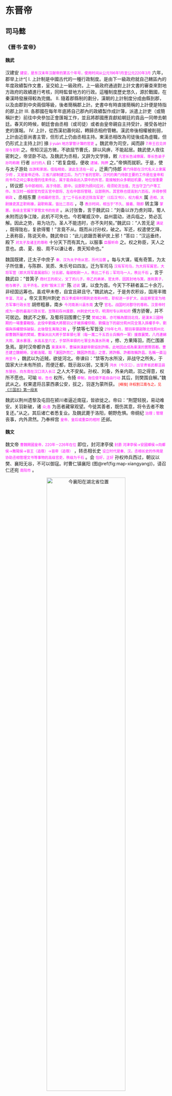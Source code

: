 # 东晋帝

## 司马懿

### 《晋书·宣帝》

#### 魏武

汉建安 <span style='color: magenta; font-size: 80%'>建安，是东汉末年汉献帝的第五个年号，使用时间从公元196年1月至公元220年3月</span> 六年，郡举上计^[
I. 上計制是中國古代的一種行政制度。是由下一級政府就自己轄區內的年度政績製作文書，呈交給上一級政府。上一級政府通過對上計文書的審查來對地方政府的政績進行考核，同時監督地方的行政。這種制度歷史悠久，源於戰國，在秦漢時發展得較為完備。
II. 隨着郡縣制的劃分，漢朝的上計制度分成由縣到郡，以及由郡到中央兩個等級，後者簡稱郡上計。史書中有時直接簡稱的上計便是特指的郡上計
III. 各郡國在每年年底將自己郡內的政績製作成計簿，派遣上計吏（或簡稱計吏）前往中央參加正會匯報工作，並且將郡國應貢獻給朝廷的貢品一同帶去朝廷。春天的時候，朝廷會由丞相（或司徒）或者由皇帝親自主持受計，接受各地計吏的匯報。
IV. 上計，從西漢初蕭何起，轉歸丞相府管轄。漢武帝後相權被削弱，上計由近臣尚書主管，但形式上仍由丞相主持。東漢丞相改為司徒後成為虛職，但仍形式上主持上計]
掾 <span style='color: magenta; font-size: 80%'>jì yuàn 地方掌管计簿的官吏</span> 。魏武帝为司空，闻而辟 <span style='color: magenta; font-size: 80%'>7.帝王召见并授与官职</span> 之。帝知汉运方微，不欲屈节曹氏，辞以风痹，不能起居。魏武使人夜往密刺之，帝坚卧不动。及魏武为丞相，又辟为文学掾，敕 <span style='color: magenta; font-size: 80%'>凡官长告诫僚属，尊长告谕子孙均称敕</span> 行者 <span style='color: magenta; font-size: 80%'>出行的人</span> 曰：“若复盘桓，便收 <span style='color: magenta; font-size: 80%'>逮捕，拘押</span> 之。”帝惧而就职。于是，使与太子游处 <span style='color: magenta; font-size: 80%'>出游和家居。借指相处，波此生活在一起</span> ，迁黄门侍郎 <span style='color: magenta; font-size: 80%'>黄门侍郎在汉代名义上隶属少府  ，又是皇帝近侍。三省六部制建立后，为门下省的官职。汉代的黄门侍郎主要的工作是在皇帝和尚书令之间公事处理的往来传达，属于能自由出入禁中的外官，能接触到众多朝廷机要，地位很重要</span> ，转议郎 <span style='color: magenta; font-size: 80%'>与中郎相同，高于侍郎、郎中。议郎职为顾问应对，毋须轮流当值，充当守卫门户等工作。东汉时一般郎官均受五官中郎将、左右中郎将管辖，议郎例外。其官秩也提高到六百石，并得参预朝政</span> 、丞相东曹 <span style='color: magenta; font-size: 80%'>丞相幕府官员，主“二千石长吏迁除及军吏”（《后汉书》），权力极大</span> 属 <span style='color: magenta; font-size: 80%'>丞相、太尉掾吏其正职称掾，副职称属，皆比二百石</span> ，寻 <span style='color: magenta; font-size: 80%'>表示时间，相当于“不久、接着、随即</span> 转主簿 <span style='color: magenta; font-size: 80%'>掌置。各级主官属下掌管文书的佐吏</span> 。从讨张鲁，言于魏武曰：“刘备以诈力虏刘璋，蜀人未附而远争江陵，此机不可失也。今若曜威汉中，益州震动，进兵临之，势必瓦解。因此之势，易为功力。圣人不能违时，亦不失时矣。”魏武曰：“人苦无足 <span style='color: magenta; font-size: 80%'>满足</span> ，既得陇右，复欲得蜀！”言竟不从。既而从讨孙权，破之。军还，权遣使乞降，上表称臣，陈说天命。魏武帝曰：“此儿欲踞吾著炉炭上邪！”答曰：“汉运垂终，殿下 <span style='color: magenta; font-size: 80%'>对太子及诸王的尊称</span> 十分天下而有其九，以服事 <span style='color: magenta; font-size: 80%'>臣服听命</span> 之。权之称臣，天人之意也。虞、夏、殷、周不以谦让者，畏天知命也。” 

魏国既建，迁太子中庶子 <span style='color: magenta; font-size: 80%'>秦、汉为太子侍从官。历代沿置</span> 。每与大谋，辄有奇策，为太子所信重，与陈群、吴质、朱乐号曰四友。迁为军司马 <span style='color: magenta; font-size: 80%'>汉有军司马，为大将军属官。大将军营（即大将军直属部队）分五部，每部校尉一人，秩比二千石；军司马一人，秩比千石</span> ，言于魏武曰：“昔箕子 <span style='color: magenta; font-size: 80%'>商纣王的叔父，文丁的儿子，帝乙的弟弟，官太师，因其封地与箕，故称箕子，他与微子、比干齐名，史称“殷末三贤”</span> 陈 <span style='color: magenta; font-size: 80%'>述说</span> 谋，以食为首。今天下不耕者盖二十余万，非经国远筹也。虽戎甲未卷，自宜且耕且守。”魏武纳之，于是务农积谷，国用丰赡 <span style='color: magenta; font-size: 80%'>丰富、充足</span> 。帝又言荆州刺史 <span style='color: magenta; font-size: 80%'>西汉孝成帝时期刺史改称州牧，职权进一步扩大，由监察官变为地方军事行政长官</span> 胡修粗暴，南乡 <span style='color: magenta; font-size: 80%'>今河南淅川县东南</span> 太守 <span style='color: magenta; font-size: 80%'>官名。战国时对郡守的尊称。汉景帝时成为一郡的最高行政长官。至隋初存州废郡，州刺史代太守。明清时专以称知府</span> 傅方骄奢，并不可居边。魏武不之察。及蜀将羽围曹仁于樊 <span style='color: magenta; font-size: 80%'>樊城之戰，亦可稱為關羽北伐，是漢末三國時期的一場重要戰役。此役中劉備大將關羽父子被孫權俘殺，劉備治下的部分荊州完全落入孫權手中，劉備與孫權關係破裂，此後發生夷陵之戰</span> ，于禁等七军皆没 <span style='color: magenta; font-size: 80%'>219年七月，關羽率領部隊北伐荊州北部曹魏所屬的樊城，曹操派出大將于禁率領七軍（每一萬二千五百士兵稱作一軍）援救襄樊。八月連綿大雨，漢水暴漲，水高五至六丈，于禁所率領的七軍全為漢水所淹</span> ，修、方果降羽，而仁围甚急焉。是时汉帝都许昌 <span style='color: magenta; font-size: 80%'>東漢末年，曹操挾漢獻帝劉協到許縣，此地因此成為東漢的實際首都。曹丕建立魏朝時，定都洛陽，取「漢因許而亡，魏因許而昌」之意，將許縣、許都改稱許昌，名稱一直沿用至今</span> ，魏武以为近贼，欲徙河北。帝谏曰：“禁等为水所没，非战守之所失，于国家大计未有所损，而便迁都，既示敌以弱，又淮沔 <span style='color: magenta; font-size: 80%'>沔水（今汉江），出甘肃省武都沮县东狼谷，向东南在汉口流入长江</span> 之人大不安矣。孙权、刘备，外亲内疏，羽之得意，权所不愿也。可喻 <span style='color: magenta; font-size: 80%'>喻，告也</span> 权所，令掎 <span style='color: magenta; font-size: 80%'>牵制，拖住使不能自由行动</span> 其后，则樊围自解。”魏武从之。权果遣将吕蒙西袭公安，拔之，羽遂为蒙所获。<span style='color: red; font-size: 80%'> [峰按] 许权割江南与之。见 [《三国志》第一段末](#三国志-蒋济) </span> 

魏武以荆州遗黎及屯田在颍川者逼近南寇，皆欲徙之。帝曰：“荆楚轻脱，易动难安。关羽新破，诸 <span style='color: magenta; font-size: 80%'>众;各</span> 为恶者藏窜观望。今徙其善者，既伤其意，将令去者不敢复还。”从之。其后诸亡者悉复业。及魏武薨于洛阳，朝野危惧。帝纲纪 <span style='color: magenta; font-size: 80%'>治理；管理</span> 丧事，内外肃然。乃奉梓宫 <span style='color: magenta; font-size: 80%'>皇帝、皇后或重臣的棺材</span> 还邺。 

#### 魏文

魏文帝 <span style='color: magenta; font-size: 80%'>曹魏開國皇帝，220年－226年在位</span> 即位，封河津亭侯 <span style='color: magenta; font-size: 80%'>封爵	河津亭侯→安國鄉侯→向鄉侯→舞陽侯→晉王（追尊）→晉帝（追尊）</span> ，转丞相长史 <span style='color: magenta; font-size: 80%'>设立时代是秦、汉。丞相长史的作用是协助丞相管理文书等事物的高级官吏，秩级为千石</span> 。会 <span style='color: magenta; font-size: 80%'>恰好，正好</span> 孙权帅兵西过，朝议以樊、襄阳无谷，不可以御寇。时曹仁镇襄阳 (图\@ref(fig:map-xiangyang))，请召仁还宛 <span style='color: magenta; font-size: 80%'>南阳市</span> 。

<div class="figure" style="text-align: center">
<img src="images/city_hubei_xiangyang.png" alt="今襄阳在湖北省位置" width="70%" />
<p class="caption">(\#fig:map-xiangyang)今襄阳在湖北省位置</p>
</div>
<img src="images/city_henan_nanyang.png" width="50%" style="display: block; margin: auto;" />

帝曰：“孙权新破关羽，此其欲自结 <span style='color: magenta; font-size: 80%'>主动攀附﹑缔交</span> 之时也，必不敢为患。襄阳水陆之冲，御寇要害，不可弃也。”言竟不从。仁遂焚弃二城，权果不为寇，魏文悔之。及魏受汉禅，以帝为尚书 <span style='color: magenta; font-size: 80%'>始于秦，西汉沿置，本为少府的属官，掌文书及群臣章奏。汉武帝时以宦官担任，汉成帝改用士人。东汉政务归尚书，尚书令成为对君主负责总揽一切政令的首脑。魏晋以后，事实上即为宰相之任。唐初因太宗为皇子时曾任其职，故后不复置，故唐代尚书省长官仅为左右仆射。宋代为使相兼官，班次在太师上，非实职。明朝废除</span> 。顷之，转督军 <span style='color: magenta; font-size: 80%'>汉末与魏在郡国置督军，系地方领兵官。晋时“都督诸军为上，监诸军次之，督诸军为下。”</span> 、御史中丞 <span style='color: magenta; font-size: 80%'>秦始置。汉朝为御史大夫的次官，或称御史中执法，秩千石。 汉哀帝废御史大夫，以御史中丞为御史台长官，后历代相沿，唯官名时有变动：曹操曾改御史中丞为宫正，取其纠弹百官朝仪的职掌而言；北魏亦曾改称中尉。 南北朝，御史大夫时置时废，即令置大夫亦往往缺位。故中丞实为御史台长官无疑。 隋置御史大夫，不置御史中丞，这是因为避讳的缘故。唐、五代、宋均大夫与中丞并置，唯大夫极少除授，仍以中丞为长官。 明朝废御史台，改设都察院，御史中丞遂废</span> ，封安国乡侯。

黄初 <span style='color: magenta; font-size: 80%'>220年十月-226年，是三国时期曹魏的君主魏文帝曹丕的年号，共计7年</span> 二年，督军官罢，迁侍中 <span style='color: magenta; font-size: 80%'>秦汉之时，侍中为少府属下宫官群中直接供皇帝指派的散职。西汉时又为正规官职外的加官之一，文武大臣加上侍中之类名号可入禁中受事。西汉武帝以后，地位渐高，等级直超过侍郎。魏晋以后，侍中多作为重臣的加职。唐宋该职得以沿置以至元。元以后废止</span> 、尚书右仆射 <span style='color: magenta; font-size: 80%'>在秦汉时为少府属官，帮助尚书令管理少府档案和文书，是很低阶的官员。后来，尚书开始管理机密，尚书仆射也日益重要。三国时开始分为尚书左仆射、尚书右仆射</span> 。五年，天子南巡，观兵吴疆。帝留镇许昌，改封向乡侯，转抚军 <span style='color: magenta; font-size: 80%'>将军称号。其后晋﹑南北朝皆有此称﹐省称抚军。明清时巡抚的别称</span> 、假节 <span style='color: magenta; font-size: 80%'>假（通“借”）以符节，持节。是皇帝将节借给执行临时任务的臣子使用，用以威慑一方，当这个臣子临时任务完成后，这个节将会被收回。古代使臣出行，持节为符信，故称。 汉末与魏晋南北朝时，掌地方军政的官往往加使持节、持节或假节的称号。使持节得诛杀中级以下官吏;持节得杀无官职的人；假节得杀犯军令</span> ，领兵五千，加给事中 <span style='color: magenta; font-size: 80%'>秦置，汉魏相沿。为将军、列侯、九卿以至黄门郎、谒者等的加官。因给事殿中，备顾问应对，讨论政事，故名。晋始为正官。隋唐以后，成为门下省之属官，掌驳正政令之事。唐一度改称“东台舍人”，旋复旧称</span> 、录尚书事 <span style='color: magenta; font-size: 80%'>初置时称“领尚书事”。录尚书事并不是独立的官职，常以它官兼领。是外部人员对尚书台事务的干涉。汉昭帝初立，大将军霍光柄政，与金日磾、上官桀共领尚书事，是为此官之始。东汉永平十八年（75年），汉章帝初即位，以太傅赵熹、太尉牟融并录尚书事，用“录”代“领”始此。  录为总领之意。录、领职事相近，而权位更重。后东汉每帝即位，常以三公、大将军、太傅录尚书事。</span> 。帝固辞 <span style='color: magenta; font-size: 80%'>坚决推辞</span> 。天子曰：“吾于庶事，以夜继昼，无须臾宁息。此非以为荣，乃分忧耳。” 

#### 魏明

六年，天子复大兴舟师征吴，复命帝居守，内镇百姓，外供军资。临行，诏曰：“吾深以后事为念，故以委卿。曹参虽有战功，而萧何为重。使吾无西顾之忧，不亦可乎！”天子自广陵 <span style='color: magenta; font-size: 80%'>广陵郡，中国古代郡、国名。西汉始置，故址在今淮安市，曹魏设郡，移治淮阴，吴置广陵县于今扬州市。其地在今江苏省境内长江、淮河之间。隋朝时废，后为江都郡</span> 还洛阳，诏帝曰：“吾东，抚军当总西事；吾西，抚军当总东事。”于是帝留镇许昌。及天子疾笃，帝与曹真、陈群等见于崇华殿之南堂，并受顾命辅政。诏太子曰：“有间 <span style='color: magenta; font-size: 80%'>离间</span> 此三公者，慎勿疑之。”明帝 <span style='color: magenta; font-size: 80%'>魏明帝曹 叡（Ruì），206（？）年－239年1月22日</span> 即位，改封舞阳侯。及孙权围江夏 <span style='color: magenta; font-size: 80%'>位于武汉。東漢末年時，江夏郡分屬魏、吳兩國，曹操領有江夏郡北部的襄、蘄春、北新市、鄳、西陽、軑、邾、安陸，孫權則領有江夏郡南部的西陵、南新市、竟陵、鄂、沙羡、雲杜、下雉、鍾武。</span> ，遣其将诸葛瑾、张霸并攻襄阳，帝督诸军讨权，走之。进击，败瑾，斩霸，并首级千余。迁骠骑将军 <span style='color: magenta; font-size: 80%'>武帝时始。按照等级高低：第一为大将军，第二为骠骑将军，第三为车骑将军，第四为卫将军，再下就是前、后、左、右将军以及杂号将军（比如李广利的贰师将军）。因为战功显赫，才能出众，汉武帝先是任命卫青为大将军，又为霍去病设立了骠骑将军一职，漠北之战后设大司马一职，卫霍加官为大司马，又定下法令，规定骠骑将军的俸禄同大将军相等，有太尉之权，位在三公之上。</span> 。

太和 <span style='color: magenta; font-size: 80%'>三国魏明帝曹叡由227年至233年的年号</span> 元年六月，天子诏帝屯 <span style='color: magenta; font-size: 80%'>驻军防守</span> 于宛 <span style='color: magenta; font-size: 80%'>南阳市，简称宛</span> ，加督荆、豫二州诸军事。初，蜀将孟达之降也，魏朝遇之甚厚。帝以达言行倾巧 <span style='color: magenta; font-size: 80%'>狡诈</span> ，不可任 <span style='color: magenta; font-size: 80%'>相信，信赖</span> ，骤谏 <span style='color: magenta; font-size: 80%'>屡次进谏</span> ，不见听，乃以达领新城太守，封侯，假节。达于是连吴固蜀，潜图中国 <span style='color: magenta; font-size: 80%'>朝廷</span> 。蜀相诸葛亮恶其反覆，又虑其为患。达与魏兴 <span style='color: magenta; font-size: 80%'>曹魏时设置的郡，在今陕西省、湖北省境</span> 太守申仪有隙，亮欲促其事，乃遣郭模诈降 <span style='color: magenta; font-size: 80%'>孟达</span> ，过 <span style='color: magenta; font-size: 80%'> 来访;前往拜访;探望</span> 仪，因漏泄其谋。达闻其谋漏泄，将举兵。帝恐达速发，以书喻之曰：“将军昔弃刘备，讬身国家，国家委将军以疆埸之任，任将军以图蜀之事，可谓心贯白日 <span style='color: magenta; font-size: 80%'>谓心地与太阳一般光明。极喻坦诚，磊落</span> 。蜀人愚智，莫不切齿于将军。诸葛亮欲相破，惟苦无路耳。模之所言，非小事也，亮岂轻之而令宣露，此殆 <span style='color: magenta; font-size: 80%'>表推测，相当于“大概”、“几乎”</span> 易知耳 <span style='color: magenta; font-size: 80%'>疑问</span> 。”达得书大喜，犹与不决。帝乃潜军进讨。诸将言达与二贼交构，宜观望而后动。帝曰：“达无信义，此其相疑之时也，当及其未定促决之。”乃倍道兼行 <span style='color: magenta; font-size: 80%'>倍、兼：加倍；道：指行程。每天加倍行进，一天走两天的路程。形容加速急行</span> ，八日到其城下。吴蜀各遣其将向西城安桥、木阑塞以救达，帝分诸将距 <span style='color: magenta; font-size: 80%'>同“拒”，抵抗</span> 之。初，达与亮书曰：“宛去洛八百里，去吾一千二百里，闻吾举事，当表上天子，比相反覆，一月间也，则吾城已固，诸军足办 <span style='color: magenta; font-size: 80%'>备办充分</span> 。则吾所在深险，司马公必不自来；诸将来，吾无患矣。”及兵到，达又告亮曰：“吾举事，八日而兵至城下，何其神速也！”上庸城三面阻水，达于城外为木栅以自固。帝渡水，破其栅，直造城下。八道攻之，旬 <span style='color: magenta; font-size: 80%'>十天</span> 有六日，达甥邓贤、将李辅等开门出降。斩达，传首 <span style='color: magenta; font-size: 80%'>首级</span> 京师。俘获万余人，振旅还于宛。乃劝农桑，禁浮费 <span style='color: magenta; font-size: 80%'>不必要的开支；犹浪费</span> ，南土悦附焉。初，申仪久在魏兴，专威疆埸，辄承制 <span style='color: magenta; font-size: 80%'>谓秉承皇帝旨意而便宜行事</span> 刻印，多所假授 <span style='color: magenta; font-size: 80%'>非正式的委任。裴松之注《三国志·武帝纪》：“自今已后，临事所甄，当加宠号者，其便刻印章假授，咸使忠义得相奖励，勿有疑焉。”</span> 。达既诛，有自 <span style='color: magenta; font-size: 80%'>有其原因</span> 疑心。时诸郡守以帝新克捷 <span style='color: magenta; font-size: 80%'>克敌制胜</span> ，奉礼求贺，皆听之。帝使人讽 <span style='color: magenta; font-size: 80%'>婉言微辞或指责</span> 仪，仪至，问承制 <span style='color: magenta; font-size: 80%'>谓秉承皇帝旨意而便宜行事</span> 状，执 <span style='color: magenta; font-size: 80%'>拘捕;捉拿</span> 之，归于京师。又徙孟达余众七千余家于幽州 <span style='color: magenta; font-size: 80%'>今天的北京市、天津市與河北省北部、遼寧省全境地域</span> 。蜀将姚静、郑他等帅其属七千余人来降。时边郡新附，多无户名，魏朝欲加隐实 <span style='color: magenta; font-size: 80%'>审核﹔核实</span> 。属 <span style='color: magenta; font-size: 80%'>同“嘱”，嘱咐，托付</span> 帝朝于京师，天子访之于帝。帝对曰：“贼以密网束下，故下弃之。宜弘以大纲，则自然安乐。”又问二虏宜讨，何者为先？对曰：“吴以中国不习水战，故敢散居东关。凡攻敌，必扼其喉而摏其心。夏口 <span style='color: magenta; font-size: 80%'>漢口得名於地處漢江注入長江之口，因古時稱漢水為夏水，故當時有「夏口」之地名。但夏口既沒有聚集成市，也不是今天的漢口之所在。</span> 、东关，贼之心喉。若为陆军以向皖城 <span style='color: magenta; font-size: 80%'>周朝时，为皖国所辖、皖国都城就在今潜山县城。东汉献帝初平末年（193年），庐江太守陆康为远避战乱，将庐江郡治迁至皖县城。此后，袁、曹、孙三家交替据有此地，皖城遂成为兵争的重镇</span> ，引权东下，为水战军向夏口，乘其虚而击之，此神兵从天而坠，破之必矣。”天子并 <span style='color: magenta; font-size: 80%'>一起;一齐;同时</span> 然之，复命屯于宛。 


四年，迁大将军，加大都督 <span style='color: magenta; font-size: 80%'>亦称都督中外诸军事，中国古代武官，为全国最高之军事统帅。一品，不常置，属加官。加此官者，颁予黄钺以节制持节将军等高级将领</span> 、假 <span style='color: magenta; font-size: 80%'>授予;给予</span> 黄钺，与曹真伐蜀。帝自西城斫山开道，水陆并进，溯沔而上，至于朐＜月忍＞，拔其新丰县。军次 <span style='color: magenta; font-size: 80%'>临时驻扎和住宿</span> 丹口，遇雨，班师。明年，诸葛亮寇 <span style='color: magenta; font-size: 80%'>入侵;侵犯</span> 天水，围将军贾嗣、魏平于祁山。天子曰：“西方有事，非君莫可付者。”乃使帝西屯长安，都督雍、梁二州 <span style='color: magenta; font-size: 80%'>先秦时期，全国分为九州，甘肃省境大部属雍、梁二州，旧称“雍梁之地”。秦始皇统一中国后，分全国为36郡，省境东南地区为北地郡和陇西郡。汉代先在省境置凉州，至元封五年(前106)省境先后改置武都、陇西、金城、天水、安定、北地、武威、张掖、酒泉、敦煌等10郡。</span> 诸军事，统车骑将军张郃、后将军费曜、征蜀护军戴凌、雍州刺史郭淮等讨亮。张郃劝帝分军往雍、郿为后镇，帝曰：“料前军独能当之者，将军言是也。若不能当，而分为前后，此楚之三军所以为黥布禽也 <span style='color: magenta; font-size: 80%'>英布反，刘邦亲征。英布合并荆国部队，渡过淮河，与楚军战于徐（今安徽泗县）、僮（今安徽宿县）间。楚兵战略失当，为三军，结果英布败其一军，另二军皆散走</span> 。”遂进军隃麋 <span style='color: magenta; font-size: 80%'>故地在今陕西千阳东</span> 。亮闻大军且至，乃自帅众将芟上邽 <span style='color: magenta; font-size: 80%'>今甘肃省天水市清水县</span> 之麦。诸将皆惧，帝曰：“亮虑多决少，必安营自固，然后芟麦。吾得二日兼 <span style='color: magenta; font-size: 80%'>倍也</span> 行足矣。”于是卷甲晨夜赴之。亮望尘而遁。帝曰：“吾倍道疲劳，此晓兵 <span style='color: magenta; font-size: 80%'>兵法</span> 者之所贪也。亮不敢据渭水，此易与耳。”进次汉阳，与亮相遇，帝列阵以待之。使将牛金轻骑饵之，兵才接而亮退，追至祁山。亮屯卤城，据南北二山，断水为重围。帝攻拔其围，亮宵遁。追击，破之，俘斩万计。天子使使者劳军，增封邑。时军师杜袭、督军薛悌皆言，明年麦熟，亮必为寇，陇右无谷，宜及冬豫 <span style='color: magenta; font-size: 80%'>预先，事先</span> 运。帝曰：“亮再出祁山，一攻陈仓，挫衄 <span style='color: magenta; font-size: 80%'>挫折，失败</span> 而反。纵其后出，不复攻城，当求野战，必在陇东，不在西也。亮每以粮少为恨，归必积谷，以吾料之，非三稔 <span style='color: magenta; font-size: 80%'>年，古代谷一熟为年</span> 不能动矣。”于是表徙冀州农夫佃上邽，兴京兆、天水、南安监冶。 

青龙 <span style='color: magenta; font-size: 80%'>三國時期曹魏明帝曹叡的年號，由233年至237年</span> 元年，穿成国渠 <span style='color: magenta; font-size: 80%'>西汉汉武帝元光六年（前129年）开凿。渠首位于郿县（今陕西眉县东北）渭水北岸开口，引渭水东北流, 穿过经漆水河，经今扶风南、武功县、兴平县南入蒙茏渠，又经咸阳之北，至灞、渭会合处东注入渭水。三国曹魏卫臻征蜀汉时，征集民工又从陈仓引汧水东流，与汉朝成国渠相接，总称为成国渠</span> ，筑临晋陂 <span style='color: magenta; font-size: 80%'>湖泊</span> ，溉田数千顷，国以充实。 
二年，亮又率众十余万出斜谷，垒于郿之渭水南原。天子忧之，遣征蜀护军秦朗督步骑二万，受帝节度 <span style='color: magenta; font-size: 80%'>指挥、调度。另官名。三国吴孙权始置,掌管军粮。至唐以后则为领兵之官。即节度使</span> 。诸将欲住渭北以待之，帝曰：“百姓积聚皆在渭南，此必争之地也。”遂引军而济，背水为垒。因谓诸将曰：“亮若勇者，当出武功依山而东，若西上五丈原，则诸军无事矣。”亮果上原，将北渡渭，帝遣将军周当屯阳遂以饵之。数日，亮不动。帝曰：“亮欲争原而不向阳遂，此意可知也。”遣将军胡遵、雍州刺史郭淮共备阳遂，与亮会于积石，临原而战，亮不得进，还于五丈原。会有长星 <span style='color: magenta; font-size: 80%'>类似彗星，有长形光芒</span> 坠亮之垒，帝知其必败，遣奇兵掎亮之后，斩五百余级，获生口千余，降者六百余人。时朝廷以亮侨 <span style='color: magenta; font-size: 80%'>客居异地</span> 军远寇，利在急战，每命帝持重，以候其变。亮数挑战，帝不出，因遗帝巾帼妇人之饰。帝怒，表请决战，天子不许，乃遣骨鲠臣 <span style='color: magenta; font-size: 80%'>比喻刚直。刚正忠直的官员</span> 卫尉 <span style='color: magenta; font-size: 80%'>战国时代开始设置，秦汉相沿，为九卿之一，秩禄中二千石。掌管宫门警卫，汉朝时主管驻守未央宫的南军，北军由中尉主管。汉景帝时一度改称中大夫令。除了军事性质外还兼掌司法职能，汉代仍有封建遗风，文武分途还不明显，贵族即便身为军事职官，对于行政、法律事务亦要有一定的掌握。</span> 辛毗 <span style='color: magenta; font-size: 80%'>原屬袁紹部下，後來歸順曹操，為魏國重臣</span> 杖节为军师以制之。后亮复来挑战，帝将出兵以应之，毗杖节 <span style='color: magenta; font-size: 80%'>杖，持也</span> 立军门，帝乃止。初，蜀将姜维闻毗来，谓亮曰：“辛毗杖节而至，贼不复出矣。”亮曰：“彼本无战心，所以固请者，以示武于其众耳。将在军，君命有所不受，苟能制吾，岂千里而请战邪！”帝弟孚 <span style='color: magenta; font-size: 80%'>司马孚</span> 书问军事，帝复书曰：“亮志大而不见机，多谋而少决，好兵而无权，虽提卒十万，已堕吾画中，破之必矣。”与之对垒百余日，会亮病卒，诸将烧营遁走，百姓奔告，帝出兵追之。亮长史杨仪反旗鸣鼓，若将距 <span style='color: magenta; font-size: 80%'>同“拒”，抵抗</span> 帝者。帝以穷寇不之逼，于是杨仪结阵而去。经日 <span style='color: magenta; font-size: 80%'>整天；终日</span> ，乃行其营垒，观其遗事，获其图书、粮谷甚众。帝审其必死，曰：“天下奇才也。”辛毗以为尚未可知。帝曰：“军家所重，军书密计、兵马粮谷，今皆弃之，岂有人捐其五藏 <span style='color: magenta; font-size: 80%'>五脏</span> 而可以生乎？宜急追之。”关中多蒺藜，帝使军士二千人著软材平底木屐前行，蒺藜悉著屐，然后马步俱进。追到赤岸，乃知亮死。审问，时百姓为之谚曰：“死诸葛走 <span style='color: magenta; font-size: 80%'>逃跑</span> 生仲达。”帝闻而笑曰：“吾便料生 <span style='color: magenta; font-size: 80%'>的事</span> ，不便料死故 <span style='color: magenta; font-size: 80%'>事;事情</span> 也。”先是，亮使至，帝问曰：“诸葛公起居何如，食可几米？”对曰：“三四升。”次问政事，曰：“二十罚已上 <span style='color: magenta; font-size: 80%'>以上；……之上</span> 皆自省览 <span style='color: magenta; font-size: 80%'>审阅;观览</span> 。”帝既而告人曰：“诸葛孔明其能久乎！”竟如其言。亮部将杨仪、魏延争权，仪斩延，并其众。帝欲乘隙而进，有诏不许。三年，迁太尉，累增封邑。蜀将马岱入寇 <span style='color: magenta; font-size: 80%'>敌入侵进犯</span> ，帝遣将军牛金击走之，斩千余级。武都氐王苻双、强端帅其属六千余人来降。关东饥，帝运长安粟五百万斛于京师。四年，获白鹿，献之。天子曰：“昔周公旦辅成王，有素雉之贡。今君受陕西之任，有白鹿之献，岂非忠诚协符，千载同契，俾乂 <span style='color: magenta; font-size: 80%'>使治理</span> 邦家，以永厥休邪！”及辽东太守公孙文懿反，征帝诣 <span style='color: magenta; font-size: 80%'>晋谒;造访。古代到朝廷或上级、尊长处去之称</span> 京师。天子曰：“此不足以劳君，事欲必克，故以相烦耳。君度其行何计？”对曰：“弃城预走，上计也。据辽水以距大军，次计也。坐守襄平，此成擒耳。”天子曰：“其计将安出？”对曰：“惟明者能深度彼己，豫有所弃，此非其所及也。今悬军 <span style='color: magenta; font-size: 80%'>深入敌方阵地，孤立无援的军队</span> 远征，将谓不能持久，必先距辽水而后守，此中下计也。”天子曰：“往还几时？”对曰：“往百日，还百日，攻百日，以六十日为休息，一年足矣。”是时大修宫室，加之以军旅，百姓饥弊 <span style='color: magenta; font-size: 80%'>饥饿疲惫</span> 。帝将即戎，乃谏曰：“昔周公营洛邑，萧何造未央，今宫室未备，臣之责也。然自河以北，百姓困穷，外内有役，势不并兴，宜假绝 <span style='color: magenta; font-size: 80%'>停止 </span> 内务，以救时急。”

景初 <span style='color: magenta; font-size: 80%'>237年四月－239年 是三國時期曹魏的君主魏明帝曹叡的第三個年號，共計3年。這也是曹魏政權的第四個年號</span> 二年，帅牛金、胡遵等步骑四万发自京都。车驾送出西明门。诏弟孚、子师 <span style='color: magenta; font-size: 80%'>司马师</span> 送过温，赐以谷帛牛酒，敕郡守典农以下皆往会焉。见父老故旧，宴饮累日。帝叹息，怅然有感，为歌曰：“天地开辟，日月重光。遭遇际会，毕力遐方 <span style='color: magenta; font-size: 80%'>远方</span> 。将扫群秽，还过故乡。肃清万里，总齐八荒。告成归老，待罪舞阳。”遂进师，经孤竹，越碣石，次于辽水。文懿果遣步骑数万，阻 <span style='color: magenta; font-size: 80%'>凭借</span> 辽隧 <span style='color: magenta; font-size: 80%'>三国魏改辽队县置，属辽东郡。治所在今辽宁海城市西北高坨子附近</span> ，坚壁而守，南北六七十里，以距帝。帝盛兵多张旗帜，出其南，贼尽锐赴之。乃泛舟潜济以出其北，与贼营相逼，沈 <span style='color: magenta; font-size: 80%'>沉</span> 舟焚梁，傍辽水作长围，弃贼而向襄平。诸将言曰：“不攻贼而作围，非所以示众也。”帝曰：“贼坚营高垒，欲以老吾兵也。攻之，正入其计，此王邑所以耻过昆阳也 <span style='color: magenta; font-size: 80%'>昆阳之战，刘秀以区区三千人的敢死队击溃王邑的四十万大军</span> 。古人曰，敌虽高垒，不得不与我战者，攻其所必救也。贼大众在此，则巢窟虚矣。我直指襄平，则人怀内惧，惧而求战，破之必矣。”遂整阵而过。贼见兵出其后，果邀 <span style='color: magenta; font-size: 80%'>阻拦;截击</span> 之。帝谓诸将曰：“所以不攻其营，正欲致此，不可失也。”乃纵兵逆击，大破之，三战皆捷。贼保襄平，进军围之。初，文懿闻魏师之出也，请救于孙权。权亦出兵遥为之声援，遗 <span style='color: magenta; font-size: 80%'>送交;交付</span> 文懿书曰：“司马公善用兵，变化若神，所向无前 <span style='color: magenta; font-size: 80%'>所指向的地方，谁也阻挡不住</span> ，深为弟忧之。”会霖潦 <span style='color: magenta; font-size: 80%'>淫雨。亦指雨后的积水</span> ，大水，平地数尺，三军恐，欲移营。帝令军中敢有言徙者斩。都督令史张静犯令，斩之，军中乃定。贼恃水，樵牧 <span style='color: magenta; font-size: 80%'>打柴放牧</span> 自若。诸将欲取之，皆不听。司马陈圭曰：“昔攻上庸，八部并进，昼夜不息，故能一旬之半 <span style='color: magenta; font-size: 80%'>前述荀有六日</span> ，拔坚城，斩孟达。今者远来而更安缓，愚窃惑焉。”帝曰：“孟达众少而食支一年，吾将士四倍于达而粮不淹 <span style='color: magenta; font-size: 80%'>满</span> 月，以一月图一年，安可不速？以四击一，正令 <span style='color: magenta; font-size: 80%'>即使；纵使</span> 半解 <span style='color: magenta; font-size: 80%'>剖分为二</span> ，犹当为之。是以不计死伤，与粮竞也。今贼众我寡，贼饥我饱，水雨乃尔 <span style='color: magenta; font-size: 80%'>如此</span> ，功力 <span style='color: magenta; font-size: 80%'>功效</span> 不设，虽当促之，亦何所为 <span style='color: magenta; font-size: 80%'>为了什么目的</span> 。自发京师，不忧贼攻，但恐贼走。今贼粮垂尽，而围落未合，掠其牛马，抄其樵采，此故驱之走也。夫兵者诡道，善因事变。贼凭众恃雨，故虽饥困，未肯束手，当示无能以安之。取小利以惊之，非计也。”朝廷闻师遇雨，咸请召还。天子曰：“司马公临危制变，计日擒之矣。”既而雨止，遂合围。起土山地道，楯橹 <span style='color: magenta; font-size: 80%'>盾与橹。橹，大盾</span> 钩橦 <span style='color: magenta; font-size: 80%'>旗杆、桅杆</span> ，发矢石雨下，昼夜攻之。时有长星，色白，有芒鬛，自襄平城西南流于东北，坠于梁水 <span style='color: magenta; font-size: 80%'>今辽宁浑河支流太子河</span> ，城中震慑。文懿大惧，乃使其所署相国王建、御史大夫柳甫乞降，请解围而缚。不许，执建等，皆斩之。檄告文懿曰：“昔楚郑列国，而郑伯犹肉袒牵羊而迎之 <span style='color: magenta; font-size: 80%'>楚庄王伐郑，郑伯肉袒牵羊以逆；庄王曰：“其君能下人，必能信用其民矣。”</span> 。孤为王人，位则上公，而建等欲孤解围退舍，岂楚郑之谓邪！二人老耄，必传言失旨，已相为斩之。若意有未已，可更遣年少有明决者来。”文懿复遣侍中卫演乞克日送任 <span style='color: magenta; font-size: 80%'>送亲属去当人质</span> 。帝谓演曰：“军事大耍有五，能战当战，不能战当守，不能守当走，余二事惟有降与死耳。汝不肯面缚 <span style='color: magenta; font-size: 80%'>双手被反绑在背后而面向前</span> ，此为决就死也，不须送任。”文懿攻南围突出，帝纵兵击败之，斩于梁水之上星坠之所。既入城，立两标以别新旧焉。男子年十五已上七千余人皆杀之，以为京观 <span style='color: magenta; font-size: 80%'>古代战争胜利者为显示战功，收集敌人的尸首，封土而成的高冢</span> 。伪公卿已下皆伏诛，戮其将军毕盛等二千余人。收户四万，口 <span style='color: magenta; font-size: 80%'>人</span> 三十余万。初，文懿篡其叔父恭 <span style='color: magenta; font-size: 80%'>公孙恭</span> 位而囚之。及将反，将军纶直、贾范等苦谏，文懿皆杀之。帝乃释恭之囚，封 <span style='color: magenta; font-size: 80%'>堆土筑坟</span> 直等之墓，显 <span style='color: magenta; font-size: 80%'>传扬;显扬</span> 其遗嗣。令曰：“古之伐国，诛其鲸鲵 <span style='color: magenta; font-size: 80%'>凶猛吞食小鱼的鲸和鲵。比喻凶暴不义之人</span> 而已，诸为文懿所诖误 <span style='color: magenta; font-size: 80%'>贻误；连累</span> 者，皆原之。中国人欲还旧乡，恣听之。”时有兵士寒冻，乞襦 <span style='color: magenta; font-size: 80%'>短衣，短袄</span> ，帝弗之与。或曰：“幸 <span style='color: magenta; font-size: 80%'>遇</span> 多故襦，可以赐之。”帝曰：“襦者官物，人臣无私施也。”乃奏军人年六十已上者罢遣千余人，将吏从军死亡者致丧还家。遂班师。天子遣使者劳军于蓟 <span style='color: magenta; font-size: 80%'>蓟县。秦置。治所在今北京城西南</span> ，增封食昆阳 <span style='color: magenta; font-size: 80%'>河南叶县的古称</span> ，并前二县。初，帝至襄平，梦天子枕其膝，曰：“视吾面。”俯视有异于常，心恶之。先是，诏帝便道镇关中；及次白屋，有诏召帝，三日之间，诏书五至。手诏曰：“间 <span style='color: magenta; font-size: 80%'>近来</span> 侧息 <span style='color: magenta; font-size: 80%'>侧体呼吸；谓不敢大口出气，表示恐惧﹑不安</span> 望到，到便直排阁入，视吾面。”帝大遽 <span style='color: magenta; font-size: 80%'>惊惧、慌张</span> ，乃乘追锋车 <span style='color: magenta; font-size: 80%'>古代一种轻便的驿车，因车行疾速，故名。常指朝廷用以征召的疾驰之车</span> 昼夜兼行，自白屋四百余里，一宿而至。引入嘉福殿卧内，升 <span style='color: magenta; font-size: 80%'>登，上</span> 御床。帝流涕问疾，天子执帝手，目齐王 <span style='color: magenta; font-size: 80%'>曹芳(232年-274年),字兰卿,魏明帝曹叡养子,三国时期曹魏第三位皇帝,239年—254年在位。 曹芳于235年被封为齐王,239年曹叡病逝后继立为帝。254年,司马师将曹芳废为齐王</span> 曰：“以后事相托。死乃复可忍，吾忍死待君，得相见，无所复恨矣。”与大将军曹爽并受遗诏辅少主。及齐王即帝位，迁侍中、持节、都督中外诸军、录尚书事，与爽各统兵三千人，共执朝政，更直 <span style='color: magenta; font-size: 80%'>轮流值班</span> 殿中，乘舆入殿。爽欲使尚书奏事先由己，乃言于天子，徙帝为大司马。朝议以为前后大司马累薨于位，乃以帝为太傅。入殿不趋 <span style='color: magenta; font-size: 80%'>小步快走，表示恭敬</span> ，赞拜不名 <span style='color: magenta; font-size: 80%'>臣子朝拜帝王时，赞礼的人不直呼其姓名，只称官职。这是帝王给予大臣的一种特殊礼遇</span> ，剑履上殿 <span style='color: magenta; font-size: 80%'>经帝王特许，重臣上朝时可不解剑，不脱履，以示殊荣</span> ，如汉萧何故事。嫁娶丧葬取给 <span style='color: magenta; font-size: 80%'>取得物力或人力以供需用</span> 于官，以世子师 <span style='color: magenta; font-size: 80%'>司马师</span> 为散骑常侍 <span style='color: magenta; font-size: 80%'>入则规谏过失，备皇帝顾问，出则骑马散从</span> ，子弟三人为列侯 <span style='color: magenta; font-size: 80%'>汉代所封的爵位。异姓功臣受封为侯者称为「列侯」</span> ，四人为骑都尉 <span style='color: magenta; font-size: 80%'>汉武帝始置。两汉均置，属光禄勋，秩比二千石，掌监羽林骑，无定员。晋以后历代沿置，唐为勋官十二转之第五转，相当于从五品。宋、金沿置。元、是从四品。明文官别为赞治少尹。清为世爵名。乾隆元年改拜他喇布勒哈番汉名骑都尉，在轻车都尉下，云骑尉上。中高级</span> 。帝固让子弟官不受。 

#### 三少

魏正始 <span style='color: magenta; font-size: 80%'>正始，240年—249年四月，是三国时期曹魏的君主魏齐王曹芳的第一个年号，共计10年。这也是曹魏政权的第五个年号</span> 元年春正月，东倭重译 <span style='color: magenta; font-size: 80%'>特指从他国语转译的译文翻译</span> 纳贡，焉耆、危须诸国，弱水 <span style='color: magenta; font-size: 80%'>水浅不能载舟</span> 以南，鲜卑名王 <span style='color: magenta; font-size: 80%'>少数民族声名显赫的王</span> ，皆遣使来献。天子归美宰辅，又增帝封邑。初，魏明帝好修宫室，制度靡丽，百姓苦之。帝自辽东还，役者犹万余人，雕玩之物动以千计。至是皆奏罢之，节用务农，天下欣赖 <span style='color: magenta; font-size: 80%'>欣喜仰赖</span> 焉。 

二年夏五月，吴将全琮寇芍陂 <span style='color: magenta; font-size: 80%'>淮河流域著名古陂塘灌溉工程，芍陂位于安徽省寿县南，与都江堰、漳河渠、郑国渠并称为我国古代四大水利工程</span> ，朱然、孙伦围樊城，诸葛瑾、步骘掠柤中，帝请自讨之。议者咸言，贼远来围樊，不可卒拔。挫于坚城之下，有自破之势，宜长策以御之。帝曰：“边城受敌而安坐庙堂，疆场骚动，众心疑惑，是社稷之大忧也。”六月，乃督诸军南征，车驾送出津阳门。帝以南方暑湿，不宜持久，使轻骑挑之，然不敢动。于是休战士，简精锐，募先登，申号令，示必攻之势。吴军夜遁走，追至三州口，斩获万余人，收其舟船军资而还。天子遣侍中常侍劳军于宛。秋七月，增封食郾、临颍，并前四县，邑万户，子弟十一人皆为列侯。帝勋德日盛，而谦恭愈甚。以 <span style='color: magenta; font-size: 80%'>因为，由于</span> 太常 <span style='color: magenta; font-size: 80%'>官名,掌礼乐郊庙社稷事宜</span> 常林乡邑 <span style='color: magenta; font-size: 80%'>家乡，故里</span> 旧齿 <span style='color: magenta; font-size: 80%'>耆旧;老臣﹐旧臣</span> ，见之每拜。恒戒子弟曰：“盛满者道家之所忌，四时犹有推移，吾何德以堪 <span style='color: magenta; font-size: 80%'>勉强承受</span> 之。损之又损之 <span style='color: magenta; font-size: 80%'>化用“为学日益，为道日损。损之又损，以至于无为”</span> ，庶可以免乎？”三年春，天子追封，谥皇考 <span style='color: magenta; font-size: 80%'>父曰皇考，母曰皇妣。指司马防</span> 京兆尹为舞阳成侯。三月，奏穿广漕渠，引河入汴，溉东南诸陂，始大佃于淮北。先是，吴遣将诸葛恪屯皖，边鄙苦之，帝欲自击恪。议者多以贼据坚城，积谷，欲引致官兵，今悬军远攻，其救必至，进退不易，未见其便。帝曰：“贼之所长者水也，今攻其城，以观其变。若用其所长，弃城奔走，此为庙胜 <span style='color: magenta; font-size: 80%'>指朝廷预先制定的克敌制胜的谋略</span> 也。若敢固守，湖水冬浅，船不得行，势必弃水相救，由其所短，亦吾利也。” 

四年秋九月，帝督诸军击诸葛恪，车驾送出津阳门。军次于舒，恪焚烧积聚，弃城而遁。帝以灭贼之耍，在于积谷，乃大兴屯守，广开淮阳、百尺二渠，又修诸陂于颍之南北，万余顷。自是淮北仓庾相望，寿阳至于京师，农官屯兵连属 <span style='color: magenta; font-size: 80%'>连续不断</span> 焉。五年春正月，帝至自淮南，天子使持节劳军。尚书邓扬、李胜等欲令曹爽建立功名，劝使伐蜀。帝止之，不可，爽果无功而还。

六年秋八月，曹爽毁中垒中坚营，以兵属其弟中领军羲 <span style='color: magenta; font-size: 80%'>中垒、中坚二营是隶属中护军（即司马师）的。因此才需要将之拆分整编，使之重新隶属于中领军（即曹羲，曹爽之弟）麾下</span> ，帝以先帝旧制禁之不可。冬十二月，天子诏帝朝会乘舆升殿。 

七年春正月，吴寇柤中，夷夏 <span style='color: magenta; font-size: 80%'>夷狄与华夏的并称。古代常以指中国境内</span> 万余家避寇北渡沔。帝以沔南近贼，若百姓奔还，必复致寇，宜权留之。曹爽曰：“今不能修守沔南而留百姓，非长策也。”帝曰：“不然。凡物致 <span style='color: magenta; font-size: 80%'>放置</span> 之安地则安。危地则危。故兵书曰‘成败，形也；安危，势也’。形势，御众之耍，不可以不审。设令贼以二万人断沔水，三万人与沔南诸军相持，万人陆梁柤中，将何以救之？”爽不从，卒令还南。贼果袭破柤中，所失万计。 

##### 正始八年（247年）

八年夏四月，夫人张氏薨。曹爽用何晏、邓扬、丁谧之谋，迁太后于永宁宫，专擅朝政，兄弟并典 <span style='color: magenta; font-size: 80%'>主持；主管</span> 禁兵，多树亲党，屡改制度。帝不能禁，于是与爽有隙。五月，帝称疾不与政事。时人为之谣曰：“何、邓、丁，乱京城。” 

##### 正始九年（248年） {#晋书-司马懿-正始九年}

九年春三月，黄门张当私出掖庭 <span style='color: magenta; font-size: 80%'>亦作“掖廷”。宫中旁舍，妃嫔居住的地方</span> 才人 <span style='color: magenta; font-size: 80%'>宫中女官的名称，汉代始设置</span> 石英等十一人，与曹爽为伎人 <span style='color: magenta; font-size: 80%'>指女歌舞艺人</span> <span style='color: red; font-size: 80%'> [峰按] 《三国志》言或私取或矫诏赐才人以为伎乐，荒淫无度，犹胜此处，不知真假。[《三国志·曹爽·初》](#三国志-曹爽-初)</span> 。爽、晏谓帝疾笃，遂 <span style='color: magenta; font-size: 80%'>于是，就</span> 有无君之心，与当密谋，图危社稷，期有日矣。帝亦潜为之备，爽之徒属亦颇疑帝。会河南尹李胜将莅荆州，来候 <span style='color: magenta; font-size: 80%'>迎候拜见</span> 帝。帝诈疾笃，使两婢侍，持衣衣落，指口言渴，婢进粥，帝不持杯饮，粥皆流出霑胸。胜曰：“众情 <span style='color: magenta; font-size: 80%'>众人的情绪</span> 谓明公旧风发动，何意尊体 <span style='color: magenta; font-size: 80%'>不料、岂料</span> 乃尔！”帝使声气才属 <span style='color: magenta; font-size: 80%'>形容声气微弱乏力</span> ，说“年老枕疾，死在旦夕。君当屈 <span style='color: magenta; font-size: 80%'>治理，收治</span> 并州，并州近胡，善为之备。恐不复相见，以子师、昭兄弟为托。”胜曰：“当还忝 <span style='color: magenta; font-size: 80%'>辱，有愧于，常用作谦辞</span> 本州，非并州。”帝乃错乱其辞曰：“君方到并州。”胜复曰：“当忝荆州。”帝曰：“年老意荒，不解君言。今还为本州，盛德壮烈，好建功勋！”胜退告爽曰：“司马公尸居余气，形神已离，不足虑矣。”他日，又言曰：“太傅不可复济，令人怆然。”故爽等不复设备。 

##### 嘉平元年 {#晋书-宣帝-嘉平元年}

嘉平 <span style='color: magenta; font-size: 80%'>249年四月-254年十月，是三国时期曹魏的君主魏齐王曹芳的第二个年号，共计6年。这也是曹魏政权的第六个年号。</span> 元年春正月甲午，天子谒高平陵，爽兄弟皆从。是日，太白袭月。帝于是奏永宁太后，废爽兄弟。时景帝 <span style='color: magenta; font-size: 80%'>司马师</span> 为中护军，将兵屯司马门。帝列阵阙下 <span style='color: magenta; font-size: 80%'>宫庭，帝王所居之处</span> ，经爽门。爽帐下督严世上楼，引弩将射帝，孙谦止之曰：“事未可知。”三注 <span style='color: magenta; font-size: 80%'>投;击</span> 三止，皆引其肘不得发。大司农桓范出赴爽，蒋济言于帝曰：“智囊往矣。”帝曰：“爽与范内疏而智不及，驽马恋栈豆 <span style='color: magenta; font-size: 80%'>劣马贪恋马厩里的豆料。比喻平庸的人目光短浅，贪恋禄位、家室等眼前利益</span> ，必不能用也。”于是假司徒高柔节，行大将军事，领爽营，谓柔曰：“君为周勃 <span style='color: magenta; font-size: 80%'>西汉时期开国将领、宰相，名将周亚夫之父</span> 矣。”命太仆王观行中领军，摄羲营。帝亲帅太尉蒋济等勒兵 <span style='color: magenta; font-size: 80%'>整治、指挥军队</span> 出迎天子，屯于洛水浮桥，上奏曰：“先帝诏陛下、秦王及臣升于御床，握臣臂曰‘深以后事为念’。今大将军爽背弃顾命，败乱国典，内则僣 <span style='color: magenta; font-size: 80%'>古同“僭”。超越本分</span> 拟，外专威权。群官耍职，皆置所亲；宿卫 <span style='color: magenta; font-size: 80%'>值宿宫禁，担任警卫</span> 旧人，并见斥黜 <span style='color: magenta; font-size: 80%'>弃逐；黜免</span> 。根据盘牙 <span style='color: magenta; font-size: 80%'>交相连结</span> ，纵恣日甚。又以黄门张当为都监 <span style='color: magenta; font-size: 80%'>三国时称内侍官</span> ，专共交关，伺候神器。天下汹汹，人怀危惧。陛下便为寄坐 <span style='color: magenta; font-size: 80%'>谓居客位。比喻地位不稳且无实权</span> ，岂得久安？此非先帝诏陛下及臣升御床之本意也。臣虽朽迈，敢忘前言。昔赵高极意 <span style='color: magenta; font-size: 80%'>恣意</span> ，秦是以亡；吕霍 <span style='color: magenta; font-size: 80%'>汉高祖后吕雉及汉宣帝后霍成君的并称</span> 早断，汉祚永延。此乃陛下之殷鉴，臣授命之秋也。公卿群臣皆以爽有无君之心，兄弟不宜典兵 <span style='color: magenta; font-size: 80%'>统领军队;掌管军事</span> 宿卫；奏皇太后，皇太后敕如奏施行。臣辄敕主者及黄门令罢爽、羲，训吏兵各以本官侯就第 <span style='color: magenta; font-size: 80%'>免职回家</span> ，若稽留 <span style='color: magenta; font-size: 80%'>停留</span> 车驾，以军法从事。臣辄力疾 <span style='color: magenta; font-size: 80%'>动作有力而迅速</span> 将兵诣 <span style='color: magenta; font-size: 80%'>前往,去到</span> 洛水浮桥，伺察非常。”爽不通奏 <span style='color: magenta; font-size: 80%'>通报，奏告</span> ，留车驾宿伊水南，伐树为鹿角 <span style='color: magenta; font-size: 80%'>为阻止敌军前进而设置的树枝、荆棘之类的障碍物</span> ，发屯兵数千人以守。桓范果劝爽奉天子幸许昌，移檄 <span style='color: magenta; font-size: 80%'>发布文告晓示</span> 征天下兵。爽不能用，而夜遣侍中许允、尚书陈泰诣帝 <span style='color: red; font-size: 80%'> [峰按] 略许允、陈泰说服爽之经过。[《三国志》](#三国志-曹爽-爽得宣王奏事)</span> ，观望风旨 <span style='color: magenta; font-size: 80%'>意旨，意图</span> 。帝数其过失，事止免官。泰还以报爽劝之通奏。帝又遣爽所信殿中校尉尹大目谕爽，指洛水为誓，爽意信之。桓范等援引古今，谏说万端，终不能从。乃曰：“司马公正当欲夺吾权耳。吾得以侯还第 <span style='color: magenta; font-size: 80%'>官吏辞职或解职而返回私宅</span> ，不失为富家翁。”范拊膺 <span style='color: magenta; font-size: 80%'>捶胸。表示哀痛或悲愤，常用于安慰人的话语</span> 曰：“坐卿。灭吾族矣！”遂通帝奏。既而有司劾黄门张当，并发爽与何晏等反事，乃收爽兄弟及其党与何晏、丁谧、邓扬、毕轨、李胜、桓范等诛之。蒋济曰：“曹真之勋，不可以不祀 <span style='color: magenta; font-size: 80%'>绝嗣</span> <span style='color: red; font-size: 80%'> [峰按] [《三国志》此处注②](#三国志-曹爽-爽等伏诛)，以孙熙为后</span> 。”帝不听。初，爽司马鲁芝、主簿杨综斩关 <span style='color: magenta; font-size: 80%'>砍断门闩。泛指攻破城门</span> 奔爽。及爽之将归罪也，芝、综泣谏曰：“公居伊周 <span style='color: magenta; font-size: 80%'>商·伊尹和西周·周公旦。两人都曾摄政，后常并称。亦指执掌朝政的大臣</span> 之任，挟天子，杖天威，孰敢不从？舍此而欲就东市，岂不痛哉！”有司奏收芝、综科罪，帝赦之，曰：“以劝事君者。”二月，天子以帝为丞相，增封颍川之繁昌、鄢陵、新汲、父城，并前八县，邑二万户，奏事不名。固让丞相。冬十二月，加九锡 <span style='color: magenta; font-size: 80%'>天子优礼大臣，所赐与的车马、衣服、乐器、朱户、纳陛、虎贲、弓矢、?钺、秬鬯等九种物品</span> 之礼，朝会不拜。固让九锡。 

二年春正月，天子命帝立庙于洛阳，置左右长史，增掾属、舍人满十人，岁举掾属任御史、秀才各一人，增官骑百人，鼓吹十四人，封子肜平乐亭侯，伦安乐亭侯。帝以久疾不任朝请 <span style='color: magenta; font-size: 80%'>汉律﹐诸侯春天朝见皇帝叫朝﹐秋天朝见皇帝叫请。泛称朝见皇帝</span> ，每有大事，天子亲幸第以谘访焉。兖州刺史令狐愚、太尉王凌贰于帝，谋立楚王彪。 

三年春正月，王凌诈言吴人塞涂水 <span style='color: magenta; font-size: 80%'>今安徽、江苏境内长江北岸支流滁河</span> ，请发兵以讨之。帝潜知其计，不听。夏四月，帝自帅中军，泛舟沿流，九日而到甘城 <span style='color: magenta; font-size: 80%'>今安徽颍上县北东古城</span> 。凌计无所出，乃迎于武丘，面缚水次，曰：“凌若有罪，公当折简 <span style='color: magenta; font-size: 80%'>写信</span> 召凌，何苦自来邪！”帝曰：“以君非折简之客故耳。”即以凌归于京师。道经贾逵庙，凌呼曰：“贾梁道！王凌是大魏之忠臣，惟尔有神知之。”至项，仰鸩 <span style='color: magenta; font-size: 80%'>饮毒酒</span> 而死。收其余党，皆夷三族，并杀彪。悉录魏诸王公置于邺，命有司监察，不得交关 <span style='color: magenta; font-size: 80%'>结交；结识</span> 。天子遣侍中韦诞持节劳军于五池。帝至自甘城，天子又使兼大鸿胪、太仆庾嶷持节，策命帝为相国，封安平郡公，孙及兄子各一人为列侯，前后食邑五万户，侯者十九人。固让相国、郡公不受。六月，帝寝疾，梦贾逵、王凌为祟，甚恶之。秋八月戊寅，崩于京师，时年七十三。天子素服临吊，丧葬威仪依汉霍光故事，追赠相国、郡公。弟孚表陈先志，辞郡公及韫辌车 <span style='color: magenta; font-size: 80%'>韫 轹，本安车也，可以卧息。后因载丧，饰以柳霎，故遂为丧车耳。辊者密闭。辕者 旁开窗牖，各别一乘，随事为名。后人既专以载丧，又去其一，总为藩饰。而合二 名呼之耳</span> 。九月庚申，葬于河阴，谥曰文贞，后改谥文宣。先是，预作终制 <span style='color: magenta; font-size: 80%'>死者生前对丧葬礼制的嘱咐</span> ，于首阳山为土藏，不坟不树；作顾命 <span style='color: magenta; font-size: 80%'>临终遗命之意</span> 三篇，敛以时服 <span style='color: magenta; font-size: 80%'>时兴的服装</span> ，不设明器，后终者不得合葬。一如遗命。晋国初建，追尊曰宣王。武帝受禅，上尊号曰宣皇帝，陵曰高原，庙称高祖。

#### 品性

帝内忌而外宽，猜忌多权变。魏武察帝有雄豪志，闻有狼顾相。欲验之。乃召使前行，令反顾，面正向后而身不动。又尝梦三马同食一槽，甚恶焉。因谓太子丕曰：“司马懿非人臣也，必预汝家事。”太子素与帝善，每相全佑，故免。帝于是勤于吏职，夜以忘寝，至于刍牧 <span style='color: magenta; font-size: 80%'>放牲畜吃草</span> 之间，悉皆临履，由是魏武意遂安。及平 <span style='color: magenta; font-size: 80%'>治理，镇压</span> 公孙文懿，大行杀戮。诛曹爽之际，支党皆夷及三族，男女无少长，姑姊妹女子之适人者皆杀之，既而竟迁魏鼎云。明帝 <span style='color: magenta; font-size: 80%'>司马绍，299年－325年10月18日</span> 时，王导侍坐。帝问前世 <span style='color: magenta; font-size: 80%'>晋武帝司马炎，236年－290年5月16日</span> 所以得天下，导乃陈帝 <span style='color: magenta; font-size: 80%'>晋武帝司马炎</span> 创业之始 <span style='color: magenta; font-size: 80%'>265年</span> ，用文帝 <span style='color: magenta; font-size: 80%'>司马昭</span> 末高贵乡公事。明帝以面覆床曰：“若如公言，晋祚复安得长远！”迹其猜忍 <span style='color: magenta; font-size: 80%'>多疑而残忍</span> ，盖有符于狼顾也。 

制曰：夫天地之大，黎元 <span style='color: magenta; font-size: 80%'>百姓;民众</span> 为本。邦国之贵，元首为先。治乱无常，兴亡有运。是故五帝之上，居万乘以为忧；三王已来，处其忧而为乐。竞智力，争利害，大小相吞，强弱相袭。逮 <span style='color: magenta; font-size: 80%'>及;到</span> 乎魏室，三方鼎峙，干戈不息，氛雾交飞。宣皇以天挺 <span style='color: magenta; font-size: 80%'>天生卓越超拔</span> 之姿，应期佐命，文以缵 <span style='color: magenta; font-size: 80%'>继续,继承</span> 治，武以棱威。用人如在己，求贤若不及；情深阻 <span style='color: magenta; font-size: 80%'>指性情深沉而不外露</span> 而莫测，性宽绰而能容，和光同尘 <span style='color: magenta; font-size: 80%'>和光：掩饰自己的锋芒。同尘：与世俗相混同。比喻随俗而处，不露锋芒</span> ，与时舒卷，戢鳞潜翼 <span style='color: magenta; font-size: 80%'>鱼静止不游，鸟收起翅膀不飞翔。比喻退隐不出仕</span> ，思属风云。饰忠于已诈之心，延安于将危之命。观其雄略内断，英猷外决，殄公孙于百日，擒孟达于盈旬，自以兵动若神，谋无再计矣。既而拥众西举，与诸葛相持。抑其甲兵，本无斗志，遗其巾帼，方发愤心。杖节当门，雄图顿屈，请战千里，诈欲示威。且秦蜀之人，勇懦非敌，夷险之路，劳逸不同，以此争功，其利可见。而返闭军固垒，莫敢争锋，生怯实而未前，死疑虚而犹遁，良将之道，失在斯乎！文帝之世，辅翼权重，许昌同萧何之委，崇华甚霍光之寄。当谓竭诚尽节，伊傅可齐。及明帝将终，栋梁是属，受遗二主，佐命三朝，既承忍死之托，曾无殉生之报。天子在外，内起甲兵，陵土未乾，遽相诛戮，贞臣之体，宁若此乎！尽善之方，以斯为惑。夫征讨之策，岂东智而西愚？辅佐之心，何前忠而后乱？故晋明掩面，耻欺伪以成功；石勒肆言，笑奸回以定业。古人有云：“积善三年，知之者少，为恶一日，闻于天下。”可不谓然乎！虽自隐过当年，而终见嗤后代。亦犹窃钟掩耳，以众人为不闻；锐意盗金，谓市中为莫睹。故知贪于近者则遗远，溺于利者则伤名；若不损己以益人，则当祸人而福己。顺理而举易为力，背时而动难为功。况以未成之晋基，逼有余之魏祚？虽复道格区宇，德被苍生，而天未启时，宝位犹阻，非可以智竞，不可以力争，虽则庆流后昆，而身终于北面矣。

